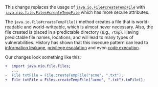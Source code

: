 This change replaces the usage of [`java.io.File#createTempFile`](https://docs.oracle.com/en/java/javase/20/docs/api/java.base/java/io/File.html#createTempFile(java.lang.String,java.lang.String)) with [`java.nio.file.Files#createTempFile`](https://docs.oracle.com/en/java/javase/20/docs/api/java.base/java/nio/file/Files.html#createTempFile(java.lang.String,java.lang.String,java.nio.file.attribute.FileAttribute...)) which has more secure attributes.

The `java.io.File#createTempFile()` method creates a file that is world-readable and world-writeable, which is almost never necessary. Also, the file created is placed in a predictable directory (e.g., `/tmp`). Having predictable file names, locations, and will lead to many types of vulnerabilities. History has shown that this insecure pattern can lead to [information leakage](https://www.cvedetails.com/cve/CVE-2021-28168/), [privilege escalation](https://www.cvedetails.com/cve/CVE-2021-29428/) and even [code execution](https://www.openwall.com/lists/oss-security/2022/02/25/3).

Our changes look something like this:

```diff
+  import java.nio.file.Files;
   ...
-  File txtFile = File.createTempFile("acme", ".txt");
+  File txtFile = Files.createTempFile("acme", ".txt").toFile();
```
